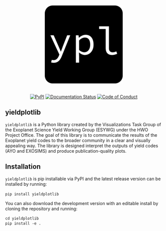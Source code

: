 <p align="center">
  <img width = 250 src="https://raw.githubusercontent.com/coreyspohn/yieldplotlib/main/docs/_static/logo.png" alt="yieldplotlib logo" />
  <br><br>
</p>

<p align="center">
  <a href="https://pypi.org/project/yieldplotlib/"><img src="https://img.shields.io/pypi/v/yieldplotlib.svg?style=flat-square&logo=pypi" alt="PyPI"/></a>
  <a href="https://yieldplotlib.readthedocs.io"><img src="https://readthedocs.org/projects/yieldplotlib/badge/?version=latest&style=flat-square" alt="Documentation Status"/></a>
  <a href="https://github.com/coreyspohn/yieldplotlib/?tab=coc-ov-file"><img src="https://img.shields.io/badge/Contributor%20Covenant-2.1-4baaaa.svg" alt="Code of Conduct"/></a>
</p>
<!-- <a href="https://github.com/coreyspohn/yieldplotlib/actions/workflows/ci.yml/"><img src="https://img.shields.io/github/actions/workflow/status/coreyspohn/yieldplotlib/ci.yml?branch=main&logo=github&style=flat-square" alt="CI"/></a> -->


yieldplotlib
---------------------
`yieldplotlib` is a Python library created by the Visualizations Task Group of
the Exoplanet Science Yield Working Group (ESYWG) under the HWO Project Office.
The goal of this library is to communicate the results of the Exoplanet yield codes
to the broader community in a clear and visually appealing way. The library is
designed interpret the outputs of yield codes (AYO and EXOSIMS) and produce
publication-quality plots.


Installation
---------------------

`yieldplotlib` is pip installable via PyPI and the latest release version can
be installed by running:

`pip install yieldplotlib`

You can also download the development version with an editable install by
cloning the repository and running:

```
cd yieldplotlib
pip install -e .
```

